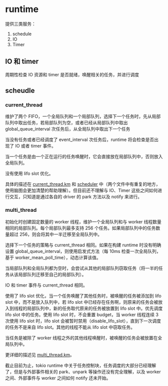 # runtime

提供三类服务：

1. schedule
2. IO
3. Timer

## IO 和 timer

周期性检查 IO 资源和 timer 是否就绪，唤醒相关的任务，并进行调度

## scheudle

### current_thread

维护了两个 FIFO，一个全局队列和一个局部队列，选择下一个任务时，先从局部队列中取出任务，若局部队列为空，或者已经从局部队列中取出 global_queue_interval 次任务后，从全局队列中取出下一个任务

当没有任务或者已经调度了 event_interval 次任务后，runtime 将会检查是否出现了 IO 或者 timer 事件。

当一个任务是由一个正在运行的任务唤醒时，它会直接放在局部队列中，否则放入全局队列。

没有使用 lifo slot 优化。

具体的描述在 [current_thread.km](./current_thread.km) 和 [scheduler](./scheduler.md) 中（两个文件中有重复的地方，使用脑图会更加清楚的帮助理解）。但目前还不理解与 IO、Timer 这些之间如何进行交互，只知道是通过各自的 driver 的 park 方法以及 notify 来进行。

### multi_thread

初始化时创建固定数量的 worker 线程，维护一个全局队列和与 worker 线程数量相同的局部队列。每个局部队列最多支持 256 个任务。如果局部队列中的任务数量超过 256，则会将其中一半迁移至全局队列中。

选择下一个任务的策略与 current_thread 相同。如果在构建 runtime 时没有明确设置 global_queue_interval，则使用启发式方法（每 10ms 检查一次全局队列，基于 worker_mean_poll_time），动态计算该值。

当局部队列和全局队列都为空时，会尝试从其他的局部队列窃取任务（将一半的任务从该局部队列迁移至自己的局部队列）。

IO 和 timer 事件与 current_thread 相同。

使用了 lifo slot 优化，当一个任务唤醒了其他任务时，被唤醒的任务被添加到 lifo slot 中，而不是放入队列中，若 lifo slot 中已经存在任务啊，则原来的任务会被放入到线程的局部队列中，新的任务取代原来的任务被放置到 lifo slot 中。优先调度 lifo slot 中的任务。使用 lifo slot 时，不会重置 budget，当 worker 线程连续 3 次使用 lifo slot 时，lifo slot 会被暂时禁用（disable_lifo_slot），直到下一次调度的任务不是来自 lifo slot。其他的线程不能从 lifo slot 中窃取任务。

当任务是被除了 worker 线程之外的其他线程唤醒时，被唤醒的任务会被放置在全局队列中。

更详细的描述见 [multi_thread.km](./multi_thread.km)。

截止目前为止，tokio runtime 中关于任务控制块，任务调度的大部分已经理解了，但是与外部事件相关的 park、unpark 等操作还没有完全理解，以及 worker 之间、外部事件与 worker 之间如何 notify 还未开始。